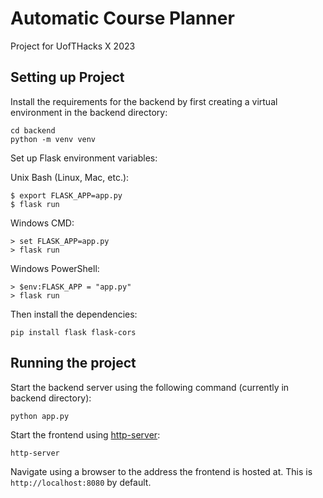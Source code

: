 # Automatic Course Planner
Project for UofTHacks X 2023

## Setting up Project

Install the requirements for the backend by first creating a virtual environment in the backend directory:

```
cd backend
python -m venv venv
```

Set up Flask environment variables:

Unix Bash (Linux, Mac, etc.):
```
$ export FLASK_APP=app.py
$ flask run
```
Windows CMD:
```
> set FLASK_APP=app.py
> flask run
```
Windows PowerShell:
```
> $env:FLASK_APP = "app.py"
> flask run
```

Then install the dependencies:
```
pip install flask flask-cors
```

## Running the project

Start the backend server using the following command (currently in backend directory):

```
python app.py
```

Start the frontend using [http-server](https://www.npmjs.com/package/http-server):

```
http-server
```

Navigate using a browser to the address the frontend is hosted at. This is `http://localhost:8080` by default.